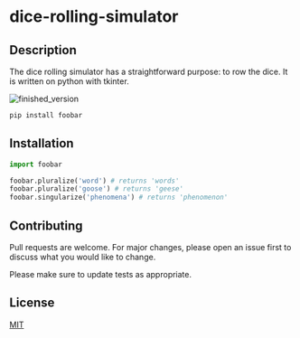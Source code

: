 # dice-rolling-simulator
## Description

The dice rolling simulator has a straightforward purpose: to row the dice. It is written on python with tkinter. 

![finished_version](https://user-images.githubusercontent.com/77811406/111755379-b4d67d80-88a1-11eb-94d2-cf3d07a20c02.jpg)

```bash
pip install foobar
```

## Installation

```python
import foobar

foobar.pluralize('word') # returns 'words'
foobar.pluralize('goose') # returns 'geese'
foobar.singularize('phenomena') # returns 'phenomenon'
```

## Contributing
Pull requests are welcome. For major changes, please open an issue first to discuss what you would like to change.

Please make sure to update tests as appropriate.

## License
[MIT](https://choosealicense.com/licenses/mit/)
